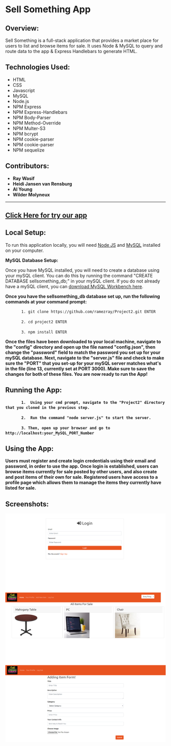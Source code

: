 # Sell Something App

## Overview:

Sell Something is a full-stack application that provides a market place for users to list and browse items for sale. It uses Node & MySQL to query and route data to the app & Express Handlebars to generate HTML.

## Technologies Used:
- HTML
- CSS
- Javascript
- MySQL
- Node.js
- NPM Express
- NPM Express-Handlebars
- NPM Body-Parser
- NPM Method-Override
- NPM Multer-S3
- NPM bcrypt
- NPM cookie-parser
- NPM cookie-parser
- NPM sequelize

## Contributors:

- <strong>Ray Wasif</strong>
- <strong>Heidi Jansen van Rensburg</strong>
- <strong>Al Young</strong>
- <strong>Wilder Molyneux</strong>
<hr>

## [Click Here for try our app](https://thawing-reaches-85632.herokuapp.com/)

## Local Setup:

To run this application locally, you will need <a href="https://nodejs.org/en/download/">Node JS</a> and <a href="https://dev.mysql.com/doc/refman/5.6/en/installing.html">MySQL</a> installed on your computer.

<strong>MySQL Database Setup:</strong>

Once you have MySQL installed, you will need to create a database using your mySQL client. You can do this by running the command "CREATE DATABASE sellsomething_db;" in your mySQL client. If you do not already have a mySQL client, you can <a href="https://dev.mysql.com/downloads/workbench/">download MySQL Workbench here</a>. 

<strong>Once you have the sellsomething_db database set up, run the following commands at your command prompt:</strong>

           1. git clone https://github.com/ramezray/Project2.git ENTER
           
           2. cd project2 ENTER
           
           3. npm install ENTER
           
<strong>Once the files have been downloaded to your local machine, navigate to the "config" directory and open up the file named "config.json", then change the "password" field to match the password you set up for your mySQL database. Next, navigate to the "server.js" file and check to make sure the "PORT" that you set-up for your mySQL server matches what's in the file (line 13, currently set at PORT 3000).  Make sure to save the changes for both of these files. You are now ready to run the App!             
                      
           
## Running the App:

           1.  Using your cmd prompt, navigate to the "Project2" directory that you cloned in the previous step.
           
           2.  Run the command "node server.js" to start the server.
           
           3. Then, open up your browser and go to http://localhost:your_MySQL_PORT_Number


## Using the App:

Users must register and create login credentials using their email and password, in order to use the app.  Once login is established, users can browse items currently for sale posted by other users, and also create and post items of their own for sale.  Registered users have access to a profile page which allows them to manage the items they currently have listed for sale.   

## Screenshots:
![](public/images/login_screenshot.png) 
![](public/images/main_screenshot.png) 
![](public/images/addItem_screenshot.png) 
